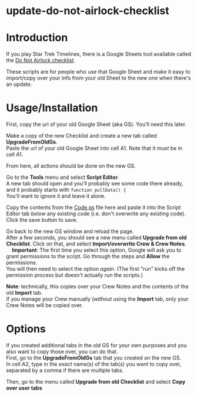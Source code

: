 # update-do-not-airlock-checklist

# Introduction
If you play Star Trek Timelines, there is a Google Sheets tool available called the [Do Not Airlock checklist](https://forum.disruptorbeam.com/stt/discussion/15561/do-not-airlock-checklist-thread-4/p1).

These scripts are for people who use that Google Sheet and make it easy to import/copy over your info from your old Sheet to the new one when there's an update.


# Usage/Installation

First, copy the url of your old Google Sheet (aka GS). You'll need this later.


Make a copy of the new Checklist and create a new tab called **UpgradeFromOldGs**.\
Paste the url of your old Google Sheet into cell A1. Note that it *must* be in cell A1.

From here, all actions should be done on the new GS.

Go to the **Tools** menu and select **Script Editor**.\
A new tab should open and you'll probably see some code there already, and it probably starts with `function pullData() {`\
You'll want to ignore it and leave it alone. 

Copy the contents from the [Code.gs](https://github.com/edjusted/update-do-not-airlock-checklist/blob/main/Code.gs) file here and paste it into the Script Editor tab *below* any existing code (i.e. don't overwrite any existing code).\
Click the save button to save.

Go back to the new GS window and reload the page.\
After a few seconds, you should see a new menu called **Upgrade from old Checklist**.
Click on that, and select **Import/overwrite Crew & Crew Notes**.\
    **Important**: The first time you select this option, Google will ask you to grant permissions to the script. Go through the steps and **Allow** the permissions.\
You will then need to select the option *again*. (The first "run" kicks off the permission process but doesn't actually run the scripts.)

**Note**: technically, this copies over your Crew Notes and the contents of the old **Import** tab.\
If you manage your Crew manually (*without* using the **Import** tab, only your Crew Notes will be copied over.

# Options

If you created additional tabs in the old GS for your own purposes and you also want to copy those over, you can do that.\
First, go to the **UpgradeFromOldGs** tab that you created on the new GS.\
In cell A2, type in the *exact* name(s) of the tab(s) you want to copy over, separated by a comma if there are multiple tabs.

Then, go to the menu called **Upgrade from old Checklist** and select **Copy over user tabs**
